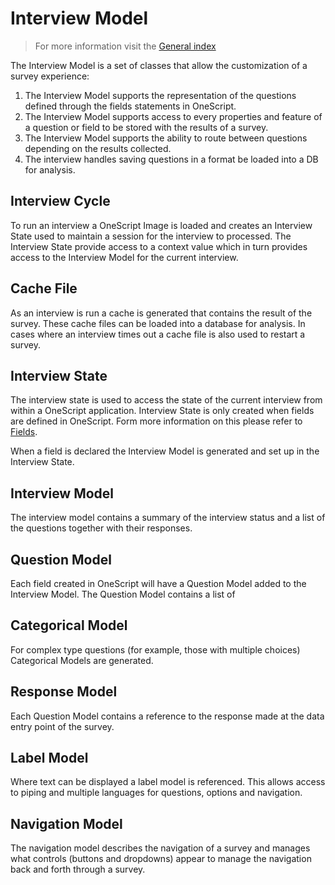 # Interview Model

> For more information visit the [General index](../README.md)

The Interview Model is a set of classes that allow the customization of a survey experience:
1. The Interview Model supports the representation of the questions defined through the fields statements in OneScript.
1. The Interview Model supports access to every properties and feature of a question or field to be stored with the results of a survey.
1. The Interview Model supports the ability to route between questions depending on the results collected.
1. The interview handles saving questions in a format be loaded into a DB for analysis.

## Interview Cycle
To run an interview a OneScript Image is loaded and creates an Interview State used to maintain a session for the interview to processed. The Interview State provide access to a context value which in turn provides access to the Interview Model for the current interview.

## Cache File
As an interview is run a cache is generated that contains the result of the survey. These cache files can be loaded into a database for analysis. In cases where an interview times out a cache file is also used to restart a survey.

## Interview State
The interview state is used to access the state of the current interview from within a OneScript application. Interview State is only created when fields are defined in OneScript. Form more information on this please refer to [Fields](Fields.md).

When a field is declared the Interview Model is generated and set up in the Interview State.

## Interview Model
The interview model contains a summary of the interview status and a list of the questions together with their responses.

## Question Model
Each field created in OneScript will have a Question Model added to the Interview Model. The Question Model contains a list of 

## Categorical Model
For complex type questions (for example, those with multiple choices) Categorical Models are generated.

## Response Model
Each Question Model contains a reference to the response made at the data entry point of the survey.

## Label Model
Where text can be displayed a label model is referenced. This allows access to piping and multiple languages for questions, options and navigation.

## Navigation Model
The navigation model describes the navigation of a survey and manages what controls (buttons and dropdowns) appear to manage the navigation back and forth through a survey.
